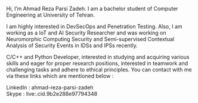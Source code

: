 Hi, I’m Ahmad Reza Parsi Zadeh.
I am a bachelor student of Computer Engineering at University of Tehran.

I am highly interested in DevSecOps and Penetration Testing. Also, I am working as a IoT and AI Security Researcher and was working on Neuromorphic Computing Security and Semi-supervised Contextual Analysis of Security Events in IDSs and IPSs recently.

C/C++ and Python Developer, interested in studying and acquiring various skills and eager for proper research positions, interested in teamwork and challenging tasks and adhere to ethical principles.
 You can contact with me via these links which are mentioned below :
 
  LinkedIn : ahmad-reza-parsi-zadeh<br />
  Skype : live:.cid.9b2e288e97794348

<!---
Ahmad-Reza-UT/Ahmad-Reza-UT is a ✨ special ✨ repository because its `README.md` (this file) appears on your GitHub profile.
You can click the Preview link to take a look at your changes.
--->
